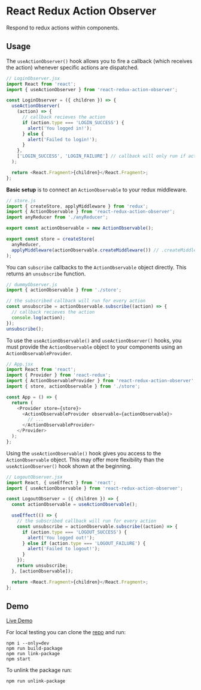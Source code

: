 # React Redux Action Observer

Respond to redux actions within components.

## Usage

The `useActionObserver()` hook allows you to fire a callback (which receives the action) whenever specific actions are dispatched.

```javascript
// LoginObserver.jsx
import React from 'react';
import { useActionObserver } from 'react-redux-action-observer';

const LoginObserver = ({ children }) => {
  useActionObserver(
    (action) => {
      // callback recieves the action
      if (action.type === 'LOGIN_SUCCESS') {
        alert('You logged in!');
      } else {
        alert('Failed to login!');
      }
    },
    ['LOGIN_SUCCESS', 'LOGIN_FAILURE'] // callback will only run if action.type is included in the dependency array, i.e. this specific callback will not run if action.type === 'LOGIN_UNKNOWN'
  );

  return <React.Fragment>{children}</React.Fragment>;
};
```

**Basic setup** is to connect an `ActionObservable` to your redux middleware.

```javascript
// store.js
import { createStore, applyMiddleware } from 'redux';
import { ActionObservable } from 'react-redux-action-observer';
import anyReducer from './anyReducer';

export const actionObservable = new ActionObservable();

export const store = createStore(
  anyReducer,
  applyMiddleware(actionObservable.createMiddleware()) // .createMiddleware() returns a redux Middleware
);
```

You can `subscribe` callbacks to the `ActionObservable` object directly. This returns an `unsubscribe` function.

```javascript
// dummyObserver.js
import { actionObservable } from './store';

// the subscribed callback will run for every action
const unsubscribe = actionObservable.subscribe((action) => {
  // callback recieves the action
  console.log(action);
});
unsubscribe();
```

To use the `useActionObservable()` and `useActionObserver()` hooks, you must provide the `ActionObservable` object to your components using an `ActionObservableProvider`.

```javascript
// App.jsx
import React from 'react';
import { Provider } from 'react-redux';
import { ActionObservableProvider } from 'react-redux-action-observer';
import { store, actionObservable } from './store';

const App = () => {
  return (
    <Provider store={store}>
      <ActionObservableProvider observable={actionObservable}>
        // ...
      </ActionObservableProvider>
    </Provider>
  );
};
```

Using the `useActionObservable()` hook gives you access to the `ActionObservable` object. This may offer more flexibility than the `useActionObserver()` hook shown at the beginning.

```javascript
// LogoutObserver.jsx
import React, { useEffect } from 'react';
import { useActionObservable } from 'react-redux-action-observer';

const LogoutObserver = ({ children }) => {
  const actionObservable = useActionObservable();

  useEffect(() => {
    // the subscribed callback will run for every action
    const unsubscribe = actionObservable.subscribe((action) => {
      if (action.type === 'LOGOUT_SUCCESS') {
        alert('You logged out!');
      } else if (action.type === 'LOGOUT_FAILURE') {
        alert('Failed to logout!');
      }
    });
    return unsubscribe;
  }, [actionObservable]);

  return <React.Fragment>{children}</React.Fragment>;
};
```

## Demo

[Live Demo](https://z0bi7z.github.io/react-redux-action-observer)

For local testing you can clone the [repo](https://github.com/z0BI7z/react-redux-action-observer) and run:

```
npm i --only=dev
npm run build-package
npm run link-package
npm start
```

To unlink the package run:

```
npm run unlink-package
```
